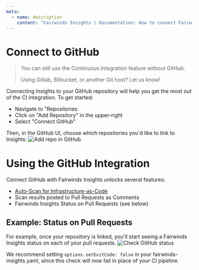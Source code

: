 ```yaml
---
meta:
  - name: description
    content: "Fairwinds Insights | Documentation: How to connect Fairwinds Insights to GitHub. "
---
```

# Connect to GitHub
> You can still use the Continuous Integration feature without GitHub.
>
> Using Gitlab, Bitbucket, or another Git host? Let us know!

Connecting Insights to your GitHub repository will help you get the most out of the CI integration.
To get started:
- Navigate to "Repositories:
- Click on "Add Repository" in the upper-right
- Select "Connect GitHub"

Then, in the GitHub UI, choose which repositories you'd like to link to Insights:
<img :src="$withBase('/img/github-add-repo.png')" alt="Add repo in GitHub">

# Using the GitHub Integration
Connect GitHub with Fairwinds Insights unlocks several features:
- [Auto-Scan for Infrastructure-as-Code](https://insights.docs.fairwinds.com/installation/ci/autoscan/)
- Scan results posted to Pull Requests as Comments
- Fairwinds Insights Status on Pull Requests (see below)

## Example: Status on Pull Requests
For example, once your repository is linked, you'll start seeing a Fairwinds Insights status on each of your pull requests.
<img :src="$withBase('/img/github-status.png')" alt="Check GitHub status">

We recommend setting `options.setExitCode: false` in your fairwinds-insights.yaml, since
this check will now fail in place of your CI pipeline.


